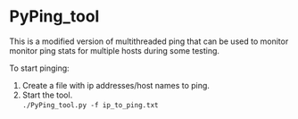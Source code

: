 # PyPing_tool

This is a modified version of multithreaded ping that can be used to monitor monitor ping stats for multiple hosts during some testing.

To start pinging:  
1.  Create a file with ip addresses/host names to ping.  
2.  Start the tool.  
```./PyPing_tool.py -f ip_to_ping.txt```

